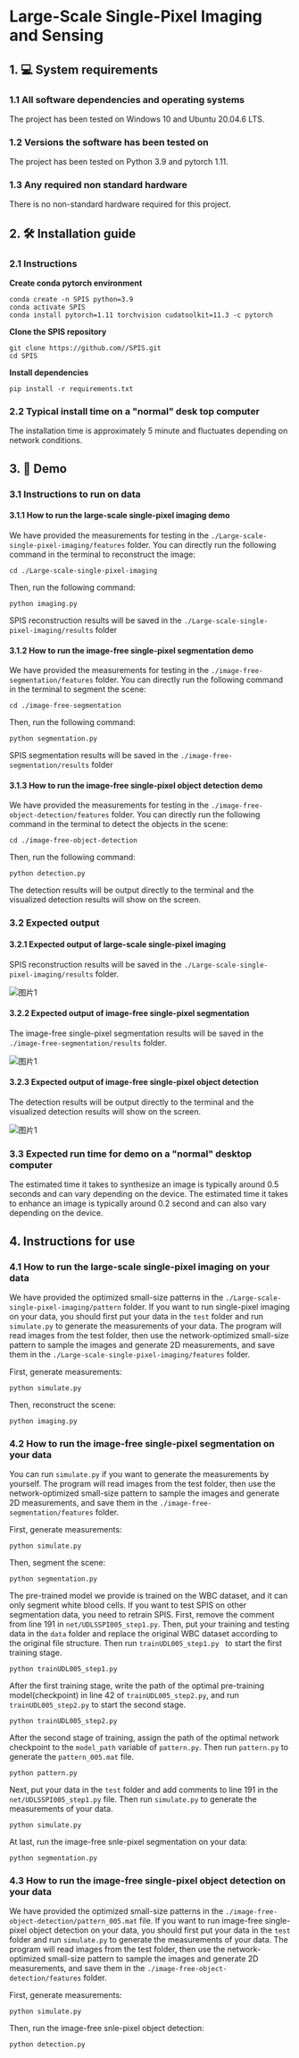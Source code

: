 # Large-Scale Single-Pixel Imaging and Sensing



## 1. 💻 System requirements
### 1.1 All software dependencies and operating systems
The project has been tested on Windows 10 and Ubuntu 20.04.6 LTS.
### 1.2 Versions the software has been tested on
The project has been tested on Python 3.9 and pytorch 1.11.
### 1.3 Any required non standard hardware
There is no non-standard hardware required for this project. 



## 2. 🛠️ Installation guide
### 2.1 Instructions

**Create conda pytorch environment**
```
conda create -n SPIS python=3.9
conda activate SPIS
conda install pytorch=1.11 torchvision cudatoolkit=11.3 -c pytorch
```

**Clone the SPIS repository**
```
git clone https://github.com//SPIS.git
cd SPIS
```

**Install dependencies**
```
pip install -r requirements.txt
```
    
### 2.2 Typical install time on a "normal" desk top computer 
The installation time is approximately 5 minute and fluctuates depending on network conditions.

## 3. 🎥 Demo
### 3.1 Instructions to run on data
#### 3.1.1 How to run the large-scale single-pixel imaging demo
We have provided the measurements for testing in the  `./Large-scale-single-pixel-imaging/features` folder. You can directly run the following command in the terminal to reconstruct the image:
```
cd ./Large-scale-single-pixel-imaging
```
Then, run the following command:

```
python imaging.py
```
SPIS reconstruction results will be saved in the `./Large-scale-single-pixel-imaging/results` folder



#### 3.1.2 How to run the image-free single-pixel segmentation demo
We have provided the measurements for testing in the  `./image-free-segmentation/features` folder. You can directly run the following command in the terminal to segment the scene:
```
cd ./image-free-segmentation
```
Then, run the following command:

```
python segmentation.py
```
SPIS segmentation results will be saved in the `./image-free-segmentation/results` folder


#### 3.1.3 How to run the image-free single-pixel object detection demo
We have provided the measurements for testing in the  `./image-free-object-detection/features` folder. You can directly run the following command in the terminal to detect the objects in the scene:
```
cd ./image-free-object-detection
```
Then, run the following command:

```
python detection.py
```
The detection results will be output directly to the terminal and the visualized detection results will show on the screen.


### 3.2 Expected output

#### 3.2.1 Expected output of large-scale single-pixel imaging
SPIS reconstruction results will be saved in the `./Large-scale-single-pixel-imaging/results` folder.

![图片1](./images/1.png)

#### 3.2.2 Expected output of image-free single-pixel segmentation
The image-free single-pixel segmentation results will be saved in the `./image-free-segmentation/results` folder.

![图片1](./images/2.png)


#### 3.2.3 Expected output of image-free single-pixel object detection
The detection results will be output directly to the terminal and the visualized detection results will show on the screen.

![图片1](./images/3.png)


### 3.3 Expected run time for demo on a "normal" desktop computer
The estimated time it takes to synthesize an image is typically around 0.5 seconds and can vary depending on the device. The estimated time it takes to enhance an image is typically around 0.2 second and can also vary depending on the device.

## 4. Instructions for use
### 4.1 How to run the large-scale single-pixel imaging on your data
We have provided the optimized small-size patterns in the  `./Large-scale-single-pixel-imaging/pattern` folder. If you want to run single-pixel imaging on your data, you should first put your data in the `test` folder and run `simulate.py` to generate the measurements of your data. The program will read images from the test folder, then use the network-optimized small-size pattern to sample the images and generate 2D measurements, and save them in the `./Large-scale-single-pixel-imaging/features` folder.

First, generate measurements:
```
python simulate.py
```
Then, reconstruct the scene:
```
python imaging.py
```

### 4.2 How to run the image-free single-pixel segmentation on your data
You can run `simulate.py`  if you want to generate the measurements by yourself. The program will read images from the test folder, then use the network-optimized small-size pattern to sample the images and generate 2D measurements, and save them in the `./image-free-segmentation/features` folder.

First, generate measurements:
```
python simulate.py
```
Then, segment the scene:
```
python segmentation.py
```
The pre-trained model we provide is trained on the WBC dataset, and it can only segment white blood cells. If you want to test SPIS on other segmentation data, you need to retrain SPIS. First, remove the comment from line 191 in `net/UDLSSPI005_step1.py`. Then, put your training and testing data in the `data` folder and replace the original WBC dataset according to the original file structure. Then run  `trainUDL005_step1.py ` to start the first training stage.

```
python trainUDL005_step1.py
```
After the first training stage, write the path of the optimal pre-training model(checkpoint) in line 42 of `trainUDL005_step2.py`, and run `trainUDL005_step2.py` to start the second stage.

```
python trainUDL005_step2.py
```
After the second stage of training, assign the path of the optimal network checkpoint to the `model_path` variable of `pattern.py`. Then run `pattern.py` to generate the `pattern_005.mat` file.
```
python pattern.py
```
Next, put your data in the `test` folder and add comments to line 191 in the `net/UDLSSPI005_step1.py` file. Then run `simulate.py` to generate the measurements of your data.
```
python simulate.py
```
At last, run the image-free snle-pixel segmentation on your data:
```
python segmentation.py
```

### 4.3 How to run the image-free single-pixel object detection on your data
We have provided the optimized small-size patterns in the  `./image-free-object-detection/pattern_005.mat` file. If you want to run image-free single-pixel object detection on your data, you should first put your data in the `test` folder and run `simulate.py` to generate the measurements of your data. The program will read images from the test folder, then use the network-optimized small-size pattern to sample the images and generate 2D measurements, and save them in the `./image-free-object-detection/features` folder.

First, generate measurements:
```
python simulate.py
```
Then, run the image-free snle-pixel object detection:
```
python detection.py
```
